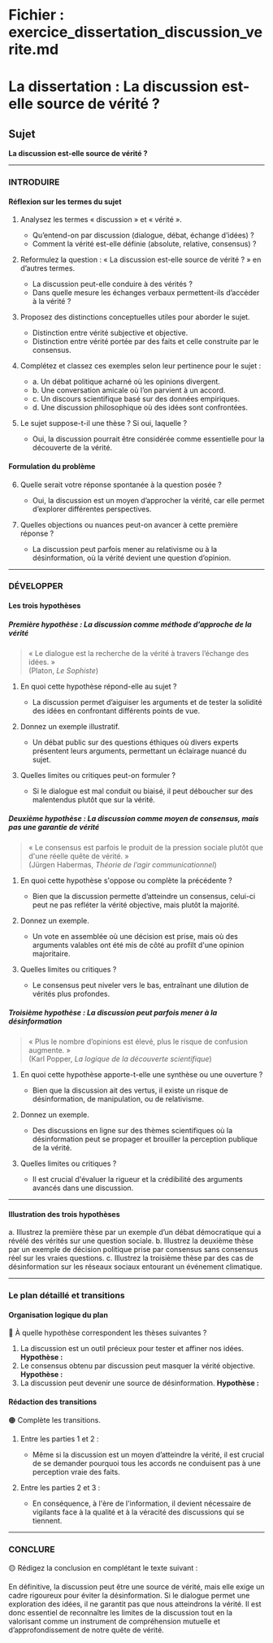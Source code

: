 # Fichier : exercice_dissertation_discussion_verite.md

# La dissertation : La discussion est-elle source de vérité ?

## Sujet
**La discussion est-elle source de vérité ?**

---

### INTRODUIRE

#### Réflexion sur les termes du sujet

1. Analysez les termes « discussion » et « vérité ».
   - Qu’entend-on par discussion (dialogue, débat, échange d’idées) ?
   - Comment la vérité est-elle définie (absolute, relative, consensus) ?
   
2. Reformulez la question : « La discussion est-elle source de vérité ? » en d’autres termes.
   - La discussion peut-elle conduire à des vérités ?
   - Dans quelle mesure les échanges verbaux permettent-ils d’accéder à la vérité ?

3. Proposez des distinctions conceptuelles utiles pour aborder le sujet.
   - Distinction entre vérité subjective et objective.
   - Distinction entre vérité portée par des faits et celle construite par le consensus.

4. Complétez et classez ces exemples selon leur pertinence pour le sujet :
   - a. Un débat politique acharné où les opinions divergent.
   - b. Une conversation amicale où l’on parvient à un accord.
   - c. Un discours scientifique basé sur des données empiriques.
   - d. Une discussion philosophique où des idées sont confrontées.

5. Le sujet suppose-t-il une thèse ? Si oui, laquelle ?
   - Oui, la discussion pourrait être considérée comme essentielle pour la découverte de la vérité.

#### Formulation du problème

6. Quelle serait votre réponse spontanée à la question posée ?
   - Oui, la discussion est un moyen d’approcher la vérité, car elle permet d’explorer différentes perspectives.

7. Quelles objections ou nuances peut-on avancer à cette première réponse ?
   - La discussion peut parfois mener au relativisme ou à la désinformation, où la vérité devient une question d’opinion.

---

### DÉVELOPPER

#### Les trois hypothèses

##### Première hypothèse : La discussion comme méthode d’approche de la vérité

> « Le dialogue est la recherche de la vérité à travers l’échange des idées. »  
> (Platon, *Le Sophiste*)

1. En quoi cette hypothèse répond-elle au sujet ?
   - La discussion permet d’aiguiser les arguments et de tester la solidité des idées en confrontant différents points de vue.

2. Donnez un exemple illustratif.
   - Un débat public sur des questions éthiques où divers experts présentent leurs arguments, permettant un éclairage nuancé du sujet.

3. Quelles limites ou critiques peut-on formuler ?
   - Si le dialogue est mal conduit ou biaisé, il peut déboucher sur des malentendus plutôt que sur la vérité.

##### Deuxième hypothèse : La discussion comme moyen de consensus, mais pas une garantie de vérité

> « Le consensus est parfois le produit de la pression sociale plutôt que d'une réelle quête de vérité. »  
> (Jürgen Habermas, *Théorie de l’agir communicationnel*)

1. En quoi cette hypothèse s'oppose ou complète la précédente ?
   - Bien que la discussion permette d’atteindre un consensus, celui-ci peut ne pas refléter la vérité objective, mais plutôt la majorité.

2. Donnez un exemple.
   - Un vote en assemblée où une décision est prise, mais où des arguments valables ont été mis de côté au profilt d'une opinion majoritaire.

3. Quelles limites ou critiques ?
   - Le consensus peut niveler vers le bas, entraînant une dilution de vérités plus profondes.

##### Troisième hypothèse : La discussion peut parfois mener à la désinformation

> « Plus le nombre d’opinions est élevé, plus le risque de confusion augmente. »  
> (Karl Popper, *La logique de la découverte scientifique*)

1. En quoi cette hypothèse apporte-t-elle une synthèse ou une ouverture ?
   - Bien que la discussion ait des vertus, il existe un risque de désinformation, de manipulation, ou de relativisme.

2. Donnez un exemple.
   - Des discussions en ligne sur des thèmes scientifiques où la désinformation peut se propager et brouiller la perception publique de la vérité.

3. Quelles limites ou critiques ?
   - Il est crucial d'évaluer la rigueur et la crédibilité des arguments avancés dans une discussion.

---

#### Illustration des trois hypothèses

a. Illustrez la première thèse par un exemple d’un débat démocratique qui a révélé des vérités sur une question sociale.
b. Illustrez la deuxième thèse par un exemple de décision politique prise par consensus sans consensus réel sur les vraies questions.
c. Illustrez la troisième thèse par des cas de désinformation sur les réseaux sociaux entourant un événement climatique.

---

### Le plan détaillé et transitions

#### Organisation logique du plan

🔴 À quelle hypothèse correspondent les thèses suivantes ?

1. La discussion est un outil précieux pour tester et affiner nos idées. **Hypothèse :**
2. Le consensus obtenu par discussion peut masquer la vérité objective. **Hypothèse :**
3. La discussion peut devenir une source de désinformation. **Hypothèse :**

#### Rédaction des transitions

🟠 Complète les transitions.

1. Entre les parties 1 et 2 :  
   - Même si la discussion est un moyen d’atteindre la vérité, il est crucial de se demander pourquoi tous les accords ne conduisent pas à une perception vraie des faits.

2. Entre les parties 2 et 3 :  
   - En conséquence, à l'ère de l'information, il devient nécessaire de vigilants face à la qualité et à la véracité des discussions qui se tiennent.

---

### CONCLURE

🟡 Rédigez la conclusion en complétant le texte suivant :

En définitive, la discussion peut être une source de vérité, mais elle exige un cadre rigoureux pour éviter la désinformation. Si le dialogue permet une exploration des idées, il ne garantit pas que nous atteindrons la vérité. Il est donc essentiel de reconnaître les limites de la discussion tout en la valorisant comme un instrument de compréhension mutuelle et d’approfondissement de notre quête de vérité.